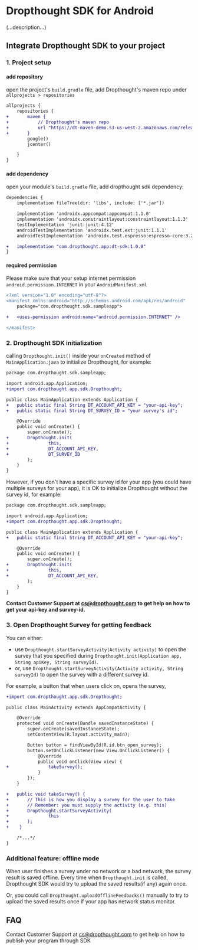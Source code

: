 # Dropthought SDK for Android

 (...description...)

## Integrate Dropthought SDK to your project

### 1. Project setup

#### add repository

open the project's `build.gradle` file, add Dropthought's maven repo under `allprojects > repositories`


```diff
allprojects {
    repositories {
+       maven {
+           // Dropthought's maven repo
+           url "https://dt-maven-demo.s3-us-west-2.amazonaws.com/releases"
+       }
        google()
        jcenter()

    }
}
```
#### add dependency

open your module's `build.gradle` file, add dropthought sdk dependency:

```diff
dependencies {
    implementation fileTree(dir: 'libs', include: ['*.jar'])

    implementation 'androidx.appcompat:appcompat:1.1.0'
    implementation 'androidx.constraintlayout:constraintlayout:1.1.3'
    testImplementation 'junit:junit:4.12'
    androidTestImplementation 'androidx.test.ext:junit:1.1.1'
    androidTestImplementation 'androidx.test.espresso:espresso-core:3.2.0'

+   implementation "com.dropthought.app:dt-sdk:1.0.0"
}
```

#### required permission

Please make sure that your setup internet permission `android.permission.INTERNET` in your `AndroidManifest.xml`

```diff
<?xml version="1.0" encoding="utf-8"?>
<manifest xmlns:android="http://schemas.android.com/apk/res/android"
    package="com.dropthought.sdk.sampleapp">

+   <uses-permission android:name="android.permission.INTERNET" />

</manifest>
```

### 2. Dropthought SDK initialization

calling `Dropthought.init()` inside your `onCreated` method of `MainApplication.java` to initialize Dropthought, for example:

```diff
package com.dropthought.sdk.sampleapp;

import android.app.Application;
+import com.dropthought.app.sdk.Dropthought;

public class MainApplication extends Application {
+   public static final String DT_ACCOUNT_API_KEY = "your-api-key";
+   public static final String DT_SURVEY_ID = "your survey's id";

    @Override
    public void onCreate() {
        super.onCreate();
+       Dropthought.init(
+               this,
+               DT_ACCOUNT_API_KEY,
+               DT_SURVEY_ID
        );
    }
}
```

However, if you don't have a specific survey id for your app (you could have multiple surveys for your app), it is OK to initialize Dropthought without the survey id, for example:


```diff
package com.dropthought.sdk.sampleapp;

import android.app.Application;
+import com.dropthought.app.sdk.Dropthought;

public class MainApplication extends Application {
+   public static final String DT_ACCOUNT_API_KEY = "your-api-key";

    @Override
    public void onCreate() {
        super.onCreate();
+       Dropthought.init(
+               this,
+               DT_ACCOUNT_API_KEY,
        );
    }
}
```

**Contact Customer Support at cs@dropthought.com to get help on how to get your api-key and survey-id.**

### 3. Open Dropthought Survey for getting feedback

You can either:
 - use `Dropthought.startSurveyActivity(Activity activity)` to open the survey that you specified during `Dropthought.init(Application app, String apiKey, String surveyId)`.
 - or, use `Dropthought.startSurveyActivity(Activity activity, String surveyId)` to open the survey with a different survey id.

For example, a button that when users click on, opens the survey,

```diff
+import com.dropthought.app.sdk.Dropthought;

public class MainActivity extends AppCompatActivity {

    @Override
    protected void onCreate(Bundle savedInstanceState) {
        super.onCreate(savedInstanceState);
        setContentView(R.layout.activity_main);

        Button button = findViewById(R.id.btn_open_survey);
        button.setOnClickListener(new View.OnClickListener() {
            @Override
            public void onClick(View view) {
+               takeSurvey();
            }
        });
    }

+   public void takeSurvey() {
+       // This is how you display a survey for the user to take
+       // Remember: you must supply the activity (e.g. this)
+       Dropthought.startSurveyActivity(
+               this
+       );
+    }

    /*...*/
}
```

### Additional feature: offline mode

When user finishes a survey under no network or a bad network, the survey result is saved offline. Every time when `Dropthought.init` is called, Dropthought SDK would try to upload the saved results(if any) again once.

Or, you could call `Dropthought.uploadOfflineFeedbacks()` manually to try to upload the saved results once if your app has network status monitor.


## FAQ

Contact Customer Support at cs@dropthought.com to get help on how to publish your program through SDK
